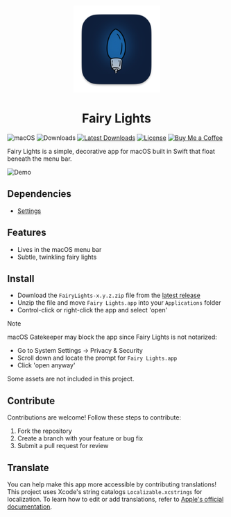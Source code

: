 <div align="center">
	<img src="../FairyLights/Assets.xcassets/AppIcon.appiconset/256.png" width="200" height="200" />
	<h1>Fairy Lights</h1>
</div>

![macOS](https://img.shields.io/badge/macOS-14%2B-blue?style=flat&logo=apple)
![Downloads](https://img.shields.io/github/downloads/chippokiddo/fairylights/total)
[![Latest Downloads](https://img.shields.io/github/downloads/chippokiddo/fairylights/latest/total)](https://github.com/chippokiddo/FairyLights/releases/latest)
[![License](https://img.shields.io/github/license/chippokiddo/fairylights)](../LICENSE)
[![Buy Me a Coffee](https://img.shields.io/badge/Buy%20Me%20a%20Coffee-ffdd00?&logo=buy-me-a-coffee&logoColor=0D0C22)](https://buymeacoffee.com/chippo)

Fairy Lights is a simple, decorative app for macOS built in Swift that float beneath the menu bar.

![Demo](./assets/demo.gif)

## Dependencies

- [Settings](https://github.com/sindresorhus/Settings)

## Features

- Lives in the macOS menu bar
- Subtle, twinkling fairy lights

## Install

- Download the `FairyLights-x.y.z.zip` file from the [latest release](https://github.com/chippokiddo/FairyLights/releases/latest)
- Unzip the file and move `Fairy Lights.app` into your `Applications` folder
- Control-click or right-click the app and select 'open'

> [!NOTE]
> macOS Gatekeeper may block the app since Fairy Lights is not notarized:
>
> - Go to System Settings → Privacy & Security
> - Scroll down and locate the prompt for `Fairy Lights.app`
> - Click 'open anyway'
>
> Some assets are not included in this project.

## Contribute

Contributions are welcome! Follow these steps to contribute:

1.  Fork the repository
2.  Create a branch with your feature or bug fix
3.  Submit a pull request for review

## Translate

You can help make this app more accessible by contributing translations! This project uses Xcode's string catalogs `Localizable.xcstrings` for localization. To learn how to edit or add translations, refer to [Apple's official documentation](https://developer.apple.com/documentation/xcode/localizing-and-varying-text-with-a-string-catalog).

